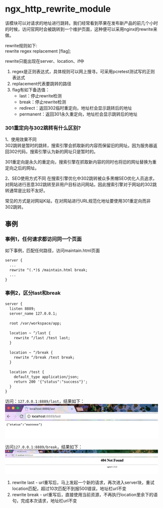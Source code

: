 # ngx_http_rewrite_module
该模块可以对请求的地址进行跳转。我们经常看到苹果在发布新产品的前几个小时的时候，访问官网时会被跳转到一个维护页面，这种便可以采用nginx的rewrite来做。

rewrite规则如下:  
rewrite regex replacement [flag];

rewrite只能出现在server、location、if中

1. regex是正则表达式，具体规则可以网上搜寻。可采用pcretest测试写的正则表达式
2. replacement代表要跳转的路径
3. flag有如下备选值：
    * last：停止rewrite检测
    * break：停止rewrite检测
    * redirect：返回302临时重定向，地址栏会显示跳转后的地址
    * permanent：返回301永久重定向，地址栏会显示跳转后的地址

### 301重定向与302跳转有什么区别?
1、使用效果不同  
302跳转是暂时的跳转，搜索引擎会抓取新的内容而保留旧的网址。因为服务器返回302代码，搜索引擎认为新的网址只是暂时的。  

301重定向是永久的重定向，搜索引擎在抓取新内容的同时也将旧的网址替换为重定向之后的网址。

2、SEO使用方式不同
在搜索引擎优化中302跳转被众多黑帽SEO优化人员追求，对网站进行恶意302跳转至非用户目标访问网站，因此搜索引擎对于网站的302跳转通常是比较不友好。

常见的方式是对网站K站，在对网站进行URL规范化地址要使用301重定向而非302跳转。

## 事例
### 事例1，任何请求都访问同一个页面
如下事例，匹配任何路径，访问maintain.html页面
```nginx
server {
  ...
  rewrite ^(.*)$ /maintain.html break;
  ...
}
```

### 事例2，区分last和break
```nginx
server {
  listen 8889;
  server_name 127.0.0.1;

  root /var/workspace/app;

  location ~ ^/last {
    rewrite ^/last /test last;
  }

  location ~ ^/break {
    rewrite ^/break /test break;
  }

  location /test {
    default_type application/json;
    return 200 '{"status":"success"}';
  }
}
```

访问：`127.0.0.1:8889/last`，结果如下：
![last.jpeg](../images/last.jpeg)

访问`127.0.0.1:8889/break`，结果如下：
![break.jpeg](../images/break.jpeg)

1. rewrite last - url重写后，马上发起一个新的请求，再次进入server块，重试location匹配，超过10次匹配不到报500错误，地址栏url不变
2. rewrite break - url重写后，直接使用当前资源，不再执行location里余下的语句，完成本次请求，地址栏url不变 